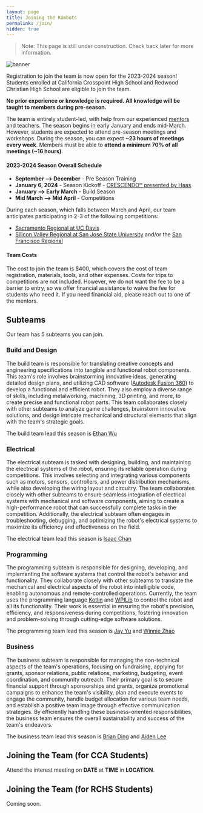 ```yaml
---
layout: page
title: Joining the Rambots
permalink: /join/
hidden: true
---
```


> Note: This page is still under construction. Check back later for more information.

![banner](https://cdn.discordapp.com/attachments/1139775932127789137/1142308556092215296/Innovate_Beyond.png)

Registration to join the team is now open for the 2023-2024 season! Students enrolled at California Crosspoint High School and Redwood Christian High School are eligible to join the team.

**No prior experience or knowledge is required. All knowledge will be taught to members during pre-season.**

The team is entirely student-led, with help from our experienced [mentors](/members#mentors) and teachers. The season begins in early January and ends mid-March. However, students are expected to attend pre-season meetings and workshops. During the season, you can expect **~23 hours of meetings every week**. Members must be able to **attend a minimum 70% of all meetings (~16 hours)**.

#### 2023-2024 Season Overall Schedule
- **September --> December** - Pre Season Training
- **January 6, 2024** - Season Kickoff - [CRESCENDO℠ presented by Haas](https://www.firstinspires.org/robotics/frc/game-and-season)
- **January --> Early March** - Build Season
- **Mid March --> Mid April** - Competitions

During each season, which falls between March and April, our team anticipates participating in 2-3 of the following competitions:

- [Sacramento Regional at UC Davis](https://cafirst.org/frc/sacramento/)
- [Silicon Valley Regional at San Jose State University](https://cafirst.org/frc/siliconvalley/) and/or the [San Francisco Regional](https://cafirst.org/frc/sanfrancisco/)

#### Team Costs

The cost to join the team is $400, which covers the cost of team registration, materials, tools, and other expenses. Costs for trips to competitions are not included. However, we do not want the fee to be a barrier to entry, so we offer financial assistance to waive the fee for students who need it. If you need financial aid, please reach out to one of the mentors.

## Subteams

Our team has 5 subteams you can join.

### Build and Design

The build team is responsible for translating creative concepts and engineering specifications into tangible and functional robot components. This team's role involves brainstorming innovative ideas, generating detailed design plans, and utilizing CAD software ([Autodesk Fusion 360](https://www.autodesk.com/products/fusion-360/overview)) to develop a functional and efficient robot. They also employ a diverse range of skills, including metalworking, machining, 3D printing, and more, to create precise and functional robot parts. This team collaborates closely with other subteams to analyze game challenges, brainstorm innovative solutions, and design intricate mechanical and structural elements that align with the team's strategic goals.

The build team lead this season is [Ethan Wu](/leadership/ewu)

### Electrical

The electrical subteam is tasked with designing, building, and maintaining the electrical systems of the robot, ensuring its reliable operation during competitions. This involves selecting and integrating various components such as motors, sensors, controllers, and power distribution mechanisms, while also developing the wiring layout and circuitry. The team collaborates closely with other subteams to ensure seamless integration of electrical systems with mechanical and software components, aiming to create a high-performance robot that can successfully complete tasks in the competition. Additionally, the electrical subteam often engages in troubleshooting, debugging, and optimizing the robot's electrical systems to maximize its efficiency and effectiveness on the field.

The electrical team lead this season is [Isaac Chan](/leadership/ichan)

### Programming

The programming subteam is responsible for designing, developing, and implementing the software systems that control the robot's behavior and functionality. They collaborate closely with other subteams to translate the mechanical and electrical aspects of the robot into intelligible code, enabling autonomous and remote-controlled operations. Currently, the team uses the programming language [Kotlin](https://kotlinlang.org/) and [WPILib](https://github.com/wpilibsuite/allwpilib) to control the robot and all its functionality. Their work is essential in ensuring the robot's precision, efficiency, and responsiveness during competitions, fostering innovation and problem-solving through cutting-edge software solutions.

The programming team lead this season is [Jay Yu](/leadership/jyu) and [Winnie Zhao](/leadership/wzhao)

### Business

The business subteam is responsible for managing the non-technical aspects of the team's operations, focusing on fundraising, applying for grants, sponsor relations, public relations, marketing, budgeting, event coordination, and community outreach. Their primary goal is to secure financial support through sponsorships and grants, organize promotional campaigns to enhance the team's visibility, plan and execute events to engage the community, handle budget allocation for various team needs, and establish a positive team image through effective communication strategies. By efficiently handling these business-oriented responsibilities, the business team ensures the overall sustainability and success of the team's endeavors.

The business team lead this season is [Brian Ding](/leadership/bding) and [Aiden Lee](/leadership/alee)

## Joining the Team (for CCA Students)

Attend the interest meeting on **DATE** at **TIME** in **LOCATION**.

## Joining the Team (for RCHS Students)

Coming soon.
